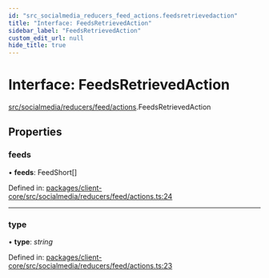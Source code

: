 ```yaml
---
id: "src_socialmedia_reducers_feed_actions.feedsretrievedaction"
title: "Interface: FeedsRetrievedAction"
sidebar_label: "FeedsRetrievedAction"
custom_edit_url: null
hide_title: true
---
```


# Interface: FeedsRetrievedAction

[src/socialmedia/reducers/feed/actions](../modules/src_socialmedia_reducers_feed_actions.md).FeedsRetrievedAction

## Properties

### feeds

• **feeds**: FeedShort[]

Defined in: [packages/client-core/src/socialmedia/reducers/feed/actions.ts:24](https://github.com/xr3ngine/xr3ngine/blob/77d12cea0/packages/client-core/src/socialmedia/reducers/feed/actions.ts#L24)

___

### type

• **type**: *string*

Defined in: [packages/client-core/src/socialmedia/reducers/feed/actions.ts:23](https://github.com/xr3ngine/xr3ngine/blob/77d12cea0/packages/client-core/src/socialmedia/reducers/feed/actions.ts#L23)
